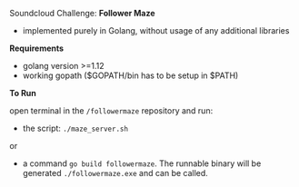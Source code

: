 Soundcloud Challenge: **Follower Maze**

- implemented purely in Golang, without usage of any additional libraries

**Requirements**
 - golang version >=1.12
 - working gopath ($GOPATH/bin has to be setup in $PATH)

**To Run**
 
 open terminal in the ``/followermaze`` repository and run:
 - the script: ``./maze_server.sh``

or
 - a command ``go build followermaze``. 
 The runnable binary will be generated ``./followermaze.exe`` and can be called.
 
 
